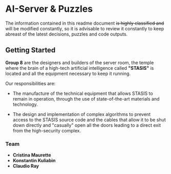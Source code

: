 # AI-Server &amp; Puzzles

The information contained in this readme document ~~is highly classified and~~ will be modified constantly, so it is advisable to review it constantly to keep abreast of the latest decisions, puzzles and code outputs.

## Getting Started
**Group 8** are the designers and builders of the server room, the temple where the brain of a high-tech artificial intelligence called **"STASIS"** is located and all the equipment necessary to keep it running.

Our responsibilities are: 

* The manufacture of the technical equipment that allows STASIS to remain in operation, through the use of state-of-the-art materials and technology.

* The design and implementation of complex algorithms to prevent access to the STASIS source code and the cables that allow it to be shut down directly and "casually" open all the doors leading to a direct exit from the high-security complex.


### Team
* **Cristina Maurette**
* **Konstantin Kuliabin**
* **Claudio Ray** 
